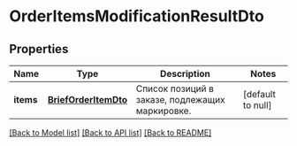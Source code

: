 # OrderItemsModificationResultDto

## Properties
Name | Type | Description | Notes
------------ | ------------- | ------------- | -------------
**items** | [**BriefOrderItemDto**](BriefOrderItemDTO.md) | Список позиций в заказе, подлежащих маркировке. | [default to null]

[[Back to Model list]](../README.md#documentation-for-models) [[Back to API list]](../README.md#documentation-for-api-endpoints) [[Back to README]](../README.md)


